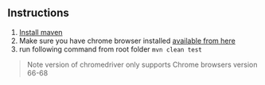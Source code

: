 ## Instructions

1. [Install maven](http://maven.apache.org/download.cgi)
2. Make sure you have chrome browser installed [available from here](https://www.google.co.uk/chrome/browser/desktop/index.html)
3. run following command from root folder `mvn clean test`

> Note version of chromedriver only supports Chrome browsers version 66-68
